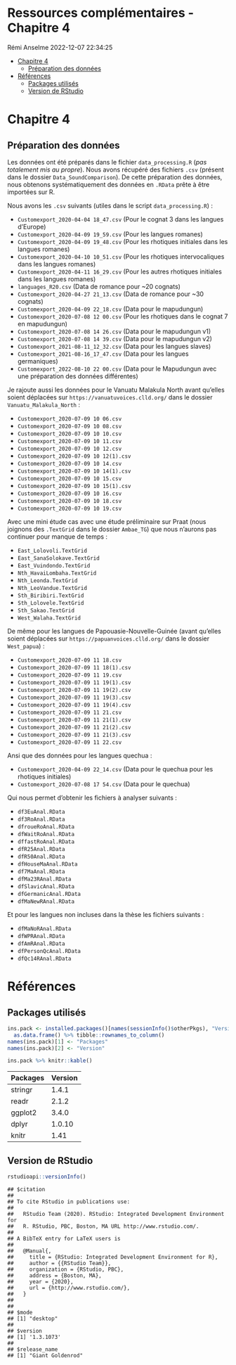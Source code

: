 Ressources complémentaires - Chapitre 4
================
Rémi Anselme
2022-12-07 22:34:25

  - [Chapitre 4](#chapitre-4)
      - [Préparation des données](#préparation-des-données)
  - [Références](#références)
      - [Packages utilisés](#packages-utilisés)
      - [Version de RStudio](#version-de-rstudio)

# Chapitre 4

## Préparation des données

Les données ont été préparés dans le fichier `data_processing.R` (*pas
totalement mis au propre*). Nous avons récupéré des fichiers `.csv`
(présent dans le dossier `Data_SoundComparison`). De cette préparation
des données, nous obtenons systématiquement des données en `.RData`
prête à être importées sur R.

Nous avons les `.csv` suivants (utiles dans le script
`data_processing.R`) :

  - `Customexport_2020-04-04 18_47.csv` (Pour le cognat 3 dans les
    langues d’Europe)
  - `Customexport_2020-04-09 19_59.csv` (Pour les langues romanes)
  - `Customexport_2020-04-09 19_48.csv` (Pour les rhotiques initiales
    dans les langues romanes)
  - `Customexport_2020-04-10 10_51.csv` (Pour les rhotiques
    intervocaliques dans les langues romanes)
  - `Customexport_2020-04-11 16_29.csv` (Pour les autres rhotiques
    initiales dans les langues romanes)
  - `languages_R20.csv` (Data de romance pour \~20 cognats)
  - `Customexport_2020-04-27 21_13.csv` (Data de romance pour \~30
    cognats)
  - `Customexport_2020-04-09 22_18.csv` (Data pour le mapudungun)
  - `Customexport_2020-07-08 12 00.csv` (Pour les rhotiques dans le
    cognat 7 en mapudungun)
  - `Customexport_2020-07-08 14 26.csv` (Data pour le mapudungun v1)
  - `Customexport_2020-07-08 14 39.csv` (Data pour le mapudungun v2)
  - `Customexport_2021-08-11_12_32.csv` (Data pour les langues slaves)
  - `Customexport_2021-08-16_17_47.csv` (Data pour les langues
    germaniques)
  - `Customexport_2022-08-10 22 00.csv` (Data pour le Mapudungun avec
    une préparation des données différentes)

Je rajoute aussi les données pour le Vanuatu Malakula North avant
qu’elles soient déplacées sur `https://vanuatuvoices.clld.org/` dans
le dossier `Vanuatu_Malakula_North` :

  - `Customexport_2020-07-09 10 06.csv`
  - `Customexport_2020-07-09 10 08.csv`
  - `Customexport_2020-07-09 10 10.csv`
  - `Customexport_2020-07-09 10 11.csv`
  - `Customexport_2020-07-09 10 12.csv`
  - `Customexport_2020-07-09 10 12(1).csv`
  - `Customexport_2020-07-09 10 14.csv`
  - `Customexport_2020-07-09 10 14(1).csv`
  - `Customexport_2020-07-09 10 15.csv`
  - `Customexport_2020-07-09 10 15(1).csv`
  - `Customexport_2020-07-09 10 16.csv`
  - `Customexport_2020-07-09 10 18.csv`
  - `Customexport_2020-07-09 10 19.csv`

Avec une mini étude cas avec une étude préliminaire sur Praat (nous
joignons des `.TextGrid` dans le dossier `Ambae_TG`) que nous n’aurons
pas continuer pour manque de temps :

  - `East_Lolovoli.TextGrid`
  - `East_SanaSolokave.TextGrid`
  - `East_Vuindondo.TextGrid`
  - `Nth_HavaiLombaha.TextGrid`
  - `Nth_Leonda.TextGrid`
  - `Nth_LeoVandue.TextGrid`
  - `Sth_Biribiri.TextGrid`
  - `Sth_Lolovele.TextGrid`
  - `Sth_Sakao.TextGrid`
  - `West_Walaha.TextGrid`

De même pour les langues de Papouasie-Nouvelle-Guinée (avant qu’elles
soient déplacées sur `https://papuanvoices.clld.org/` dans le dossier
`West_papua`) :

  - `Customexport_2020-07-09 11 18.csv`
  - `Customexport_2020-07-09 11 18(1).csv`
  - `Customexport_2020-07-09 11 19.csv`
  - `Customexport_2020-07-09 11 19(1).csv`
  - `Customexport_2020-07-09 11 19(2).csv`
  - `Customexport_2020-07-09 11 19(3).csv`
  - `Customexport_2020-07-09 11 19(4).csv`
  - `Customexport_2020-07-09 11 21.csv`
  - `Customexport_2020-07-09 11 21(1).csv`
  - `Customexport_2020-07-09 11 21(2).csv`
  - `Customexport_2020-07-09 11 21(3).csv`
  - `Customexport_2020-07-09 11 22.csv`

Ansi que des données pour les langues quechua :

  - `Customexport_2020-04-09 22_14.csv` (Data pour le quechua pour les
    rhotiques initiales)
  - `Customexport_2020-07-08 17 54.csv` (Data pour le quechua)

Qui nous permet d’obtenir les fichiers à analyser suivants :

  - `df3EuAnal.RData`
  - `df3RoAnal.RData`
  - `dfroueRoAnal.RData`
  - `dfWaitRoAnal.RData`
  - `dffastRoAnal.RData`
  - `dfR25Anal.RData`
  - `dfR50Anal.RData`
  - `dfHouseMaAnal.RData`
  - `df7MaAnal.RData`
  - `dfMa23RAnal.RData`
  - `dfSlavicAnal.RData`
  - `dfGermanicAnal.RData`
  - `dfMaNewRAnal.RData`

Et pour les langues non incluses dans la thèse les fichiers suivants :

  - `dfMaNoRAnal.RData`
  - `dfWPRAnal.RData`
  - `dfAmRAnal.RData`
  - `dfPersonQcAnal.RData`
  - `dfQc14RAnal.RData`

# Références

## Packages utilisés

``` r
ins.pack <- installed.packages()[names(sessionInfo()$otherPkgs), "Version"] %>% 
  as.data.frame() %>% tibble::rownames_to_column()
names(ins.pack)[1] <- "Packages"
names(ins.pack)[2] <- "Version"

ins.pack %>% knitr::kable()
```

| Packages | Version |
| :------- | :------ |
| stringr  | 1.4.1   |
| readr    | 2.1.2   |
| ggplot2  | 3.4.0   |
| dplyr    | 1.0.10  |
| knitr    | 1.41    |

## Version de RStudio

``` r
rstudioapi::versionInfo()
```

    ## $citation
    ## 
    ## To cite RStudio in publications use:
    ## 
    ##   RStudio Team (2020). RStudio: Integrated Development Environment for
    ##   R. RStudio, PBC, Boston, MA URL http://www.rstudio.com/.
    ## 
    ## A BibTeX entry for LaTeX users is
    ## 
    ##   @Manual{,
    ##     title = {RStudio: Integrated Development Environment for R},
    ##     author = {{RStudio Team}},
    ##     organization = {RStudio, PBC},
    ##     address = {Boston, MA},
    ##     year = {2020},
    ##     url = {http://www.rstudio.com/},
    ##   }
    ## 
    ## 
    ## $mode
    ## [1] "desktop"
    ## 
    ## $version
    ## [1] '1.3.1073'
    ## 
    ## $release_name
    ## [1] "Giant Goldenrod"
